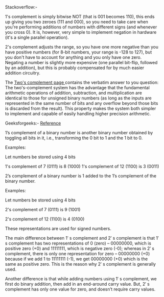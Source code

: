 Stackoverflow:-

1's complement is simply bitwise NOT (that is 001 becomes 110), this ends up giving you two zeroes (111 and 000), so you need to take care when you're performing additions of numbers with different signs (and whenever you cross 0). It is, however, very simple to implement negation in hardware (it's a single parallel operation).

2's complement adjusts the range, so you have one more negative than you have positive numbers (for 8-bit numbers, your range is -128 to 127), but you don't have to account for anything and you only have one zero. Negating a number is slightly more expensive (one parallel bit-flip, followed by an addition), but this is probably compensated for by much easier addition circuitry.

The [ Two's complement page ]( https://en.wikipedia.org/wiki/Two's_complement ) contains the verbatim answer to you question: The two's-complement system has the advantage that the fundamental arithmetic operations of addition, subtraction, and multiplication are identical to those for unsigned binary numbers (as long as the inputs are represented in the same number of bits and any overflow beyond those bits is discarded from the result). This property makes the system both simpler to implement and capable of easily handling higher precision arithmetic.

Geeksforgeeks:-
[Reference](https://www.geeksforgeeks.org/difference-between-1s-complement-representation-and-2s-complement-representation-technique/)

1’s complement of a binary number is another binary number obtained by toggling all bits in it, i.e., transforming the 0 bit to 1 and the 1 bit to 0.

Examples:

Let numbers be stored using 4 bits

1's complement of 7 (0111) is 8 (1000)
1's complement of 12 (1100) is 3 (0011)



2’s complement of a binary number is 1 added to the 1’s complement of the binary number.

Examples:

Let numbers be stored using 4 bits

2's complement of 7 (0111) is 9 (1001)

2's complement of 12 (1100) is 4 (0100)

These representations are used for signed numbers.

The main difference between 1′ s complement and 2′ s complement is that 1′ s complement has two representations of 0 (zero) – 00000000, which is positive zero (+0) and 11111111, which is negative zero (-0); whereas in 2′ s complement, there is only one representation for zero – 00000000 (+0) because if we add 1 to 11111111 (-1), we get 00000000 (+0) which is the same as positive zero. This is the reason why 2′ s complement is generally used.

Another difference is that while adding numbers using 1′ s complement, we first do binary addition, then add in an end-around carry value. But, 2′ s complement has only one value for zero, and doesn’t require carry values.
